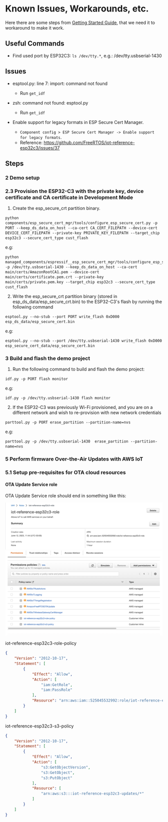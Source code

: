 # Known Issues, Workarounds, etc.

Here there are some steps from [Getting Started Guide](GettingStartedGuide.md), that we need it to workaround to make it work.

## Useful Commands
- Find used port by ESP32C3: `ls /dev/tty.*`, e.g.:  /dev/tty.usbserial-1430

## Issues

- esptool.py: line 7: import: command not found
  - Run `get_idf`

- zsh: command not found: esptool.py
  - Run `get_idf`

- Enable support for legacy formats in ESP Secure Cert Manager. 
  - `Component config > ESP Secure Cert Manager -> Enable support for legacy formats`. 
  - Reference: https://github.com/FreeRTOS/iot-reference-esp32c3/issues/37

## Steps

### 2 Demo setup
### 2.3 Provision the ESP32-C3 with the private key, device certificate and CA certificate in Development Mode

1. Create the esp_secure_crt partition binary.

```
python components/esp_secure_cert_mgr/tools/configure_esp_secure_cert.py -p PORT --keep_ds_data_on_host --ca-cert CA_CERT_FILEPATH --device-cert DEVICE_CERT_FILEPATH --private-key PRIVATE_KEY_FILEPATH --target_chip esp32c3 --secure_cert_type cust_flash
```

e.g:
```
python managed_components/espressif__esp_secure_cert_mgr/tools/configure_esp_secure_cert.py -p /dev/tty.usbserial-1430 --keep_ds_data_on_host --ca-cert main/certs/AmazonRootCA1.pem --device-cert main/certs/certificate.pem.crt --private-key main/certs/private.pem.key --target_chip esp32c3 --secure_cert_type cust_flash
```

2. Write the esp_secure_crt partition binary (stored in esp_ds_data/esp_secure_crt.bin) to the ESP32-C3's flash by running the following command

```
esptool.py --no-stub --port PORT write_flash 0xD000 esp_ds_data/esp_secure_cert.bin
```

e.g:
```
esptool.py --no-stub --port /dev/tty.usbserial-1430 write_flash 0xD000 esp_secure_cert_data/esp_secure_cert.bin
```

### 3 Build and flash the demo project

1. Run the following command to build and flash the demo project:

```
idf.py -p PORT flash monitor
```

e.g:
```
idf.py -p /dev/tty.usbserial-1430 flash monitor
```

2. If the ESP32-C3 was previously Wi-Fi provisioned, and you are on a different network and wish to re-provision with new network credentials

```
parttool.py -p PORT erase_partition --partition-name=nvs
```

e.g:
```
parttool.py -p /dev/tty.usbserial-1430  erase_partition --partition-name=nvs
```

### 5 Perform firmware Over-the-Air Updates with AWS IoT
### 5.1 Setup pre-requisites for OTA cloud resources

#### OTA Update Service role

OTA Update Service role should end in something like this:

![OTA Update Service role 1](iot-reference-esp32c3-role-1.png)
![OTA Update Service role 2](iot-reference-esp32c3-role-2.png)

iot-reference-esp32c3-role-policy
```json
{
    "Version": "2012-10-17",
    "Statement": [
        {
            "Effect": "Allow",
            "Action": [
                "iam:GetRole",
                "iam:PassRole"
            ],
            "Resource": "arn:aws:iam::525045532992:role/iot-reference-esp32c3-role"
        }
    ]
}
```

iot-reference-esp32c3-s3-policy
```json
{
    "Version": "2012-10-17",
    "Statement": [
        {
            "Effect": "Allow",
            "Action": [
                "s3:GetObjectVersion",
                "s3:GetObject",
                "s3:PutObject"
            ],
            "Resource": [
                "arn:aws:s3:::iot-reference-esp32c3-updates/*"
            ]
        }
    ]
}
```